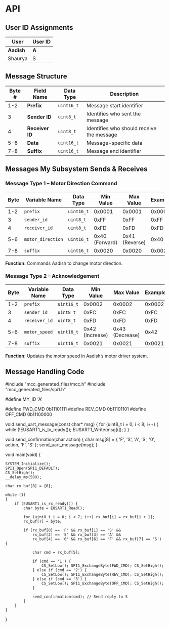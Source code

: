 # **API**

## **User ID Assignments**

| User | User ID |
| ----- | ----- |
| **Aadish** | **A** |
| Shaurya | S |

## **Message Structure**

| Byte \# | Field Name | Data Type | Description |
| ----- | ----- | ----- | ----- |
| 1-2 | **Prefix** | `uint16_t` | Message start identifier |
| 3 | **Sender ID** | `uint8_t` | Identifies who sent the message |
| 4 | **Receiver ID** | `uint8_t` | Identifies who should receive the message |
| 5-6 | **Data** | `uint16_t` | Message-specific data |
| 7-8 | **Suffix** | `uint16_t` | Message end identifier |

## **Messages My Subsystem Sends & Receives**

### **Message Type 1 – Motor Direction Command**

| Byte | Variable Name | Data Type | Min Value | Max Value | Example |
| ----- | ----- | ----- | ----- | ----- | ----- |
| 1-2 | `prefix` | `uint16_t` | 0x0001 | 0x0001 | 0x0001 |
| 3 | `sender_id` | `uint8_t` | 0xFF | 0xFF | 0xFF |
| 4 | `receiver_id` | `uint8_t` | 0xFD | 0xFD | 0xFD |
| 5-6 | `motor_direction` | `uint16_t` | 0x40 (Forward) | 0x41 (Reverse) | 0x40 |
| 7-8 | `suffix` | `uint16_t` | 0x0020 | 0x0020 | 0x0020 |

**Function:** Commands Aadish to change motor direction.

### **Message Type 2 – Acknowledgement**

| Byte | Variable Name | Data Type | Min Value | Max Value | Example |
| ----- | ----- | ----- | ----- | ----- | ----- |
| 1-2 | `prefix` | `uint16_t` | 0x0002 | 0x0002 | 0x0002 |
| 3 | `sender_id` | `uint8_t` | 0xFC | 0xFC | 0xFC |
| 4 | `receiver_id` | `uint8_t` | 0xFD | 0xFD | 0xFD |
| 5-6 | `motor_speed` | `uint16_t` | 0x42 (Increase) | 0x43 (Decrease) | 0x42 |
| 7-8 | `suffix` | `uint16_t` | 0x0021 | 0x0021 | 0x0021 |

**Function:** Updates the motor speed in Aadish’s motor driver system.

## **Message Handling Code**

#include "mcc_generated_files/mcc.h"
#include "mcc_generated_files/spi1.h"

#define MY_ID 'A'

#define FWD_CMD 0b11101111
#define REV_CMD 0b11101101
#define OFF_CMD 0b11100000

void send_uart_message(const char* msg) {
    for (uint8_t i = 0; i < 8; i++) {
        while (!EUSART1_is_tx_ready());
        EUSART1_Write(msg[i]);
    }
}

void send_confirmation(char action) {
    char msg[8] = { 'F', 'S', 'A', 'S', '0', action, 'F', 'S' };
    send_uart_message(msg);
}


void main(void) 
{

    SYSTEM_Initialize();
    SPI1_Open(SPI1_DEFAULT);
    CS_SetHigh();
    __delay_ms(500);
    
    char rx_buf[8] = {0};

    while (1)
    {
        if (EUSART1_is_rx_ready()) {
            char byte = EUSART1_Read();

            for (uint8_t i = 0; i < 7; i++) rx_buf[i] = rx_buf[i + 1];
            rx_buf[7] = byte;

            if (rx_buf[0] == 'F' && rx_buf[1] == 'S' &&
                rx_buf[2] == 'S' && rx_buf[3] == 'A' &&
                rx_buf[4] == '0' && rx_buf[6] == 'F' && rx_buf[7] == 'S') {

                char cmd = rx_buf[5];

                if (cmd == '1') {
                    CS_SetLow(); SPI1_ExchangeByte(FWD_CMD); CS_SetHigh();
                } else if (cmd == '2') {
                    CS_SetLow(); SPI1_ExchangeByte(REV_CMD); CS_SetHigh();
                } else if (cmd == '3') {
                    CS_SetLow(); SPI1_ExchangeByte(OFF_CMD); CS_SetHigh();
                }

                send_confirmation(cmd); // Send reply to S
            }
        }
    }
}
